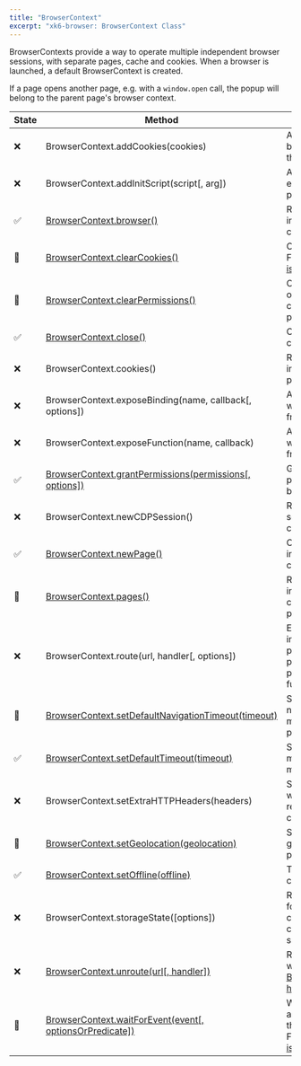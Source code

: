 ```yaml
---
title: "BrowserContext"
excerpt: "xk6-browser: BrowserContext Class"
---
```


BrowserContexts provide a way to operate multiple independent browser sessions, with separate pages, cache and cookies. When a browser is launched, a default BrowserContext is created.

If a page opens another page, e.g. with a `window.open` call, the popup will belong to the parent page's browser context.


| State | Method                                                                                       | Description                                                                                                                                            |
| - | ---------------------------------------------------------------------------------------------| ------------------------------------------------------------------------------------------------------------------------------------------------------ |
| <span title="Not implemented">❌</span> | BrowserContext.addCookies(cookies) | Adds cookies into this browser context. Follow the progress in [issue #5](https://github.com/grafana/xk6-browser/issues/5). |
| <span title="Not implemented">❌</span> | BrowserContext.addInitScript(script[, arg]) | Adds a script that will be evaluated on all new pages. |
| ✅ | [BrowserContext.browser()](/javascript-api/xk6-browser/browsercontext/browser/) | Returns the browser instance that this browser context belongs to. |
| 🚧 | [BrowserContext.clearCookies()](/javascript-api/xk6-browser/browsercontext/clearcookies/) | Clears context cookies. Follow the progress in [issue #442](https://github.com/grafana/xk6-browser/issues/442). |
| 🚧 | [BrowserContext.clearPermissions()](/javascript-api/xk6-browser/browsercontext/clearpermissions) | Clears all permission overrides for the browser context. Follow the progress in [issue #443](https://github.com/grafana/xk6-browser/issues/443) |
| ✅ | [BrowserContext.close()](/javascript-api/xk6-browser/browsercontext/close) | Close the browser context and all its pages. |
| <span title="Not implemented">❌</span> | BrowserContext.cookies() | Returns all cookies used in this context. Follow the progress in [issue #6](https://github.com/grafana/xk6-browser/issues/6). |
| <span title="Not implemented">❌</span> | BrowserContext.exposeBinding(name, callback[, options]) | Add a function to the window object of all frames in this context. |
| <span title="Not implemented">❌</span> | BrowserContext.exposeFunction(name, callback) | Add a function to the window object of all frames in this context. |
| ✅ | [BrowserContext.grantPermissions(permissions[, options])](/javascript-api/xk6-browser/browsercontext/grantpermissions) | Grants specified permissions to the browser context. |
| <span title="Not implemented">❌</span> | BrowserContext.newCDPSession() | Returns a new CDP session attached to this context. |
| ✅ | [BrowserContext.newPage()](/javascript-api/xk6-browser/browsercontext/newpage) | Creates a new page inside this browser context. |
| 🚧 | [BrowserContext.pages()](/javascript-api/xk6-browser/browsercontext/pages) | Returns a list of pages inside this browser context. Follow the progress in [issue #444](https://github.com/grafana/xk6-browser/issues/444). |
| <span title="Not implemented">❌</span> | BrowserContext.route(url, handler[, options]) | Enables request interception for the provided URL to be processed by the provided handler function. |
| 🚧 | [BrowserContext.setDefaultNavigationTimeout(timeout)](/javascript-api/xk6-browser/browsercontext/setdefaultnavigationtimeout) | Sets the default navigation timeout in milliseconds. Follow the progress in [issue #445](https://github.com/grafana/xk6-browser/issues/445). |
| ✅ | [BrowserContext.setDefaultTimeout(timeout)](/javascript-api/xk6-browser/browsercontext/setdefaulttiontimeout) | Sets the default maximum timeout in milliseconds. |
| <span title="Not implemented">❌</span> | BrowserContext.setExtraHTTPHeaders(headers) | Sets extra headers that will be sent with every request initiated in the context. |
| 🚧 | [BrowserContext.setGeolocation(geolocation)](/javascript-api/xk6-browser/browsercontext/setgeolocation) | Sets the context's geolocation. Follow the progress in [issue #435](https://github.com/grafana/xk6-browser/issues/435). |
| ✅ | [BrowserContext.setOffline(offline)](/javascript-api/xk6-browser/browsercontext/setoffline) | Toggles the browser's connectivity on/off. |
| <span title="Not implemented">❌</span> | BrowserContext.storageState([options]) | Returns the storage state for this browser context, containing current cookies and local storage snapshot. |
| <span title="Not implemented">❌</span> | [BrowserContext.unroute(url[, handler])](/javascript-api/xk6-browser/browsercontext/unroute) | Removes a route created with [BrowserContext.route(url, handler[, options])](/javascript-api/xk6-browser/browsercontext/route). |
| <span title="WIP: Requires async">🚧</span> | [BrowserContext.waitForEvent(event[, optionsOrPredicate])](/javascript-api/xk6-browser/browsercontext/waitforevent) | Waits for the event to fire and passes its value into the predicate function. Follow the progress in [issue #447](https://github.com/grafana/xk6-browser/issues/447). |
